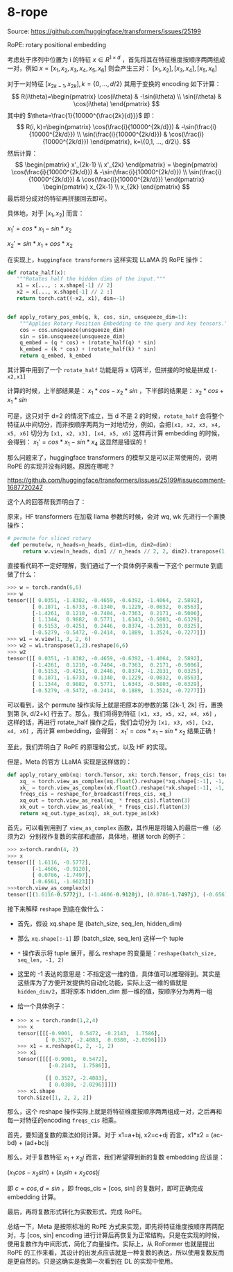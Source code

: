 # 8-rope
Source: https://github.com/huggingface/transformers/issues/25199

RoPE: rotary positional embedding

考虑处于序列中位置为 i 的特征 $x\in R^{1\times d}$  ，首先将其在特征维度按顺序两两组成一对，例如 $x=[x_1, x_2, x_3, x_4, x_5, x_6]$ 则会产生三对： $[x_1, x_2], [x_3, x_4], [x_5, x_6]$​

对于一对特征 $[x_{2k-1}, x_{2k}], k=\{0, ..., d/2\}$ 其用于变换的 encoding 如下计算：
$$
R(i\theta)=\begin{pmatrix} \cos(i\theta) & -\sin(i\theta) \\ \sin(i\theta) & \cos(i\theta) \end{pmatrix}
$$
其中的 $\theta=\frac{1}{10000^{\frac{2k}{d}}}$​  即：
$$
R(i, k)=\begin{pmatrix} \cos(\frac{i}{10000^{2k/d}}) & -\sin(\frac{i}{10000^{2k/d}}) \\ \sin(\frac{i}{10000^{2k/d}}) & \cos(\frac{i}{10000^{2k/d}}) \end{pmatrix}, k=\{0,1, ..., d/2\}.
$$
然后计算：
$$
\begin{pmatrix} x'_{2k-1} \\ x'_{2k} \end{pmatrix} =  \begin{pmatrix} \cos(\frac{i}{10000^{2k/d}}) & -\sin(\frac{i}{10000^{2k/d}}) \\ \sin(\frac{i}{10000^{2k/d}}) & \cos(\frac{i}{10000^{2k/d}}) \end{pmatrix} \begin{pmatrix} x_{2k-1} \\ x_{2k} \end{pmatrix}
$$
最后将分成对的特征再拼接回去即可。

具体地，对于 $[x_1, x_2]$ 而言：

$x_1' = cos*x_1 - sin*x_2$

$x_2' = sin*x_1 + cos * x_2$



在实现上，`huggingface transformers` 这样实现 LLaMA 的 RoPE 操作：

```python
def rotate_half(x): 
   """Rotates half the hidden dims of the input.""" 
   x1 = x[..., : x.shape[-1] // 2] 
   x2 = x[..., x.shape[-1] // 2 :] 
   return torch.cat((-x2, x1), dim=-1) 


def apply_rotary_pos_emb(q, k, cos, sin, unsqueeze_dim=1):
    """Applies Rotary Position Embedding to the query and key tensors."""
    cos = cos.unsqueeze(unsqueeze_dim)
    sin = sin.unsqueeze(unsqueeze_dim)
    q_embed = (q * cos) + (rotate_half(q) * sin)
    k_embed = (k * cos) + (rotate_half(k) * sin)
    return q_embed, k_embed
```

其计算中用到了一个 `rotate_half` 功能是将 x 切两半，但拼接的时候是拼成 `[-x2,x1]`

计算的时候，上半部结果是： $x_1 * cos - x_2 * sin$ ，下半部的结果是： $x_2*cos + x_1*sin$

可是，这只对于 d=2 的情况下成立，当 d 不是 2 的时候，`rotate_half` 会将整个特征从中间切分，而非按顺序两两为一对地切分，例如，会把`[x1, x2, x3, x4, x5, x6]` 切分为 `[x1, x2, x3], [x4, x5, x6]` 这样再计算 embedding 的时候，会得到： $x_1' = cos*x_1 - sin*x_4$ 这显然是错误的！

那么问题来了，huggingface transformers 的模型又是可以正常使用的，说明 RoPE 的实现并没有问题。原因在哪呢？

https://github.com/huggingface/transformers/issues/25199#issuecomment-1687720247 

这个人的回答帮我弄明白了：

原来，HF transformers 在加载 llama 参数的时候，会对 wq, wk 先进行一个置换操作：

```python
# permute for sliced rotary 
 def permute(w, n_heads=n_heads, dim1=dim, dim2=dim): 
     return w.view(n_heads, dim1 // n_heads // 2, 2, dim2).transpose(1, 2).reshape(dim1, dim2) 
```

直接看代码不一定好理解，我们通过了一个具体例子来看一下这个 permute 到底做了什么：

```python
>>> w = torch.randn(6,6)
>>> w
tensor([[ 0.0351, -1.8382, -0.4659, -0.6392, -1.4064,  2.5892],
        [ 0.1871, -1.6733, -0.1340,  0.1229, -0.0832,  0.8563],
        [-1.4261,  0.1210, -0.7404, -0.7363,  0.2171, -0.5006],
        [ 1.1344,  0.9882,  0.5771,  1.6343, -0.5803, -0.6329],
        [ 0.5153, -0.4251,  0.2446,  0.8374, -1.2831,  0.0325],
        [-0.5279, -0.5472, -0.2414,  0.1889,  1.3524, -0.7277]])
>>> w1 = w.view(1, 3, 2, 6)
>>> w2 = w1.transpose(1,2).reshape(6,6)
>>> w2
tensor([[ 0.0351, -1.8382, -0.4659, -0.6392, -1.4064,  2.5892],
        [-1.4261,  0.1210, -0.7404, -0.7363,  0.2171, -0.5006],
        [ 0.5153, -0.4251,  0.2446,  0.8374, -1.2831,  0.0325],
        [ 0.1871, -1.6733, -0.1340,  0.1229, -0.0832,  0.8563],
        [ 1.1344,  0.9882,  0.5771,  1.6343, -0.5803, -0.6329],
        [-0.5279, -0.5472, -0.2414,  0.1889,  1.3524, -0.7277]])
```

可以看到，这个 permute 操作实际上就是把原本的参数的第 [2k-1, 2k] 行，置换到第 [k, d/2+k] 行去了。那么，我们将得到特征 `[x1, x3, x5, x2, x4, x6]` ，这样的话，再进行 rotate_half 操作之后，我们会切分为 `[x1, x3, x5], [x2, x4, x6]` ，再计算 embedding，会得到： $x_1' = cos*x_1 - sin*x_2$  结果正确！

至此，我们弄明白了 RoPE 的原理和公式，以及 HF 的实现。



但是，Meta 的官方 LLaMA 实现是这样做的：

```python
def apply_rotary_emb(xq: torch.Tensor, xk: torch.Tensor, freqs_cis: torch.Tensor,) -> Tuple[torch.Tensor, torch.Tensor]:
    xq_ = torch.view_as_complex(xq.float().reshape(*xq.shape[:-1], -1, 2))
    xk_ = torch.view_as_complex(xk.float().reshape(*xk.shape[:-1], -1, 2))
    freqs_cis = reshape_for_broadcast(freqs_cis, xq_)
    xq_out = torch.view_as_real(xq_ * freqs_cis).flatten(3)
    xk_out = torch.view_as_real(xk_ * freqs_cis).flatten(3)
    return xq_out.type_as(xq), xk_out.type_as(xk)
```

首先，可以看到用到了 `view_as_complex` 函数，其作用是将输入的最后一维（必须为2）分别视作复数的实部和虚部，具体地，根据 torch 的例子：

```python
>>> x=torch.randn(4, 2)
>>> x
tensor([[ 1.6116, -0.5772],
        [-1.4606, -0.9120],
        [ 0.0786, -1.7497],
        [-0.6561, -1.6623]])
>>>torch.view_as_complex(x)
tensor([(1.6116-0.5772j), (-1.4606-0.9120j), (0.0786-1.7497j), (-0.6561-1.6623j)])
```

接下来解释 `reshape` 到底在做什么：

* 首先，假设 xq.shape 是 (batch_size, seq_len, hidden_dim)
* 那么 `xq.shape[:-1]` 即 (batch_size, seq_len) 这样一个 tuple
* `*` 操作表示将 tuple 展开，那么 reshape 的变量是：`reshape(batch_size, seq_len, -1, 2)`
* 这里的 -1 表达的意思是：不指定这一维的值，具体值可以推理得到。其实是这些库为了方便开发提供的自动化功能，实际上这一维的值就是 `hidden_dim/2`，即将原本 hidden_dim 那一维的值，按顺序分为两两一组

* 给一个具体例子：

* ```python
  >>> x = torch.randn(1,2,4)
  >>> x
  tensor([[[-0.9001,  0.5472, -0.2143,  1.7586],
           [ 0.3527, -2.4083,  0.0380, -2.0296]]])
  >>> x1 = x.reshape(1, 2, -1, 2)
  >>> x1
  tensor([[[[-0.9001,  0.5472],
            [-0.2143,  1.7586]],
  
           [[ 0.3527, -2.4083],
            [ 0.0380, -2.0296]]]])
  >>> x1.shape
  torch.Size([1, 2, 2, 2])
  ```

那么，这个 reshape 操作实际上就是将特征维度按顺序两两组成一对，之后再和每一对特征的encoding `freqs_cis` 相乘。

首先，要知道复数的乘法如何计算。对于 x1=a+bj, x2=c+dj 而言，x1*x2 = (ac-bd) + (ad+bc)j

那么，对于复数特征 $x_1 + x_2 j$ 而言，我们希望得到新的复数 embedding 应该是：

$(x_1 cos - x_2 sin)+(x_1 sin + x_2 cos)j$

即 $c=cos,d=sin$ ，即 freqs_cis = [cos, sin] 的复数时，即可正确完成 embedding 计算。

最后，再将复数形式转化为实数形式，完成 RoPE。



总结一下，Meta 是按照标准的 RoPE 方式来实现，即先将特征维度按顺序两两配对，与 [cos, sin] encoding 进行计算后再恢复为正常结构。只是在实现的时候，使用复数作为中间形式，简化了向量操作。实际上，从 RoFormer 也就是提出 RoPE 的工作来看，其设计的出发点应该就是一种复数的表达，所以使用复数反而是更自然的。只是这确实是我第一次看到在 DL 的实现中使用。

